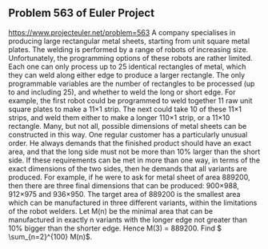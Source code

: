 ## Problem 563 of Euler Project 
https://www.projecteuler.net/problem=563
A company specialises in producing large rectangular metal sheets, starting from unit square metal plates.  The welding is performed by a range of robots of increasing size.  Unfortunately, the programming options of these robots are rather limited.  Each one can only process up to 25 identical rectangles of metal, which they can weld along either edge to produce a larger rectangle.  The only programmable variables are the number of rectangles to be processed (up to and including 25), and whether to weld the long or short edge.
For example, the first robot could be programmed to weld together 11 raw unit square plates to make a 11×1 strip.  The next could take 10 of these 11×1 strips, and weld them either to make a longer 110×1 strip, or a 11×10 rectangle.  Many, but not all, possible dimensions of  metal sheets can be constructed in this way.
One regular customer has a particularly unusual order.  He always demands that the finished product should have an exact area, and that the long side must not be more than 10% larger than the short side.  If these requirements can be met in more than one way, in terms of the exact dimensions of the two sides, then he demands that all variants are produced.  For example, if he were to ask for metal sheet of area 889200, then there are three final dimensions that can be produced: 900×988, 912×975 and 936×950.  The target area of 889200 is the smallest area which can be manufactured in three different variants, within the limitations of the robot welders.
Let M(n) be the minimal area that can be manufactured in exactly n variants with the longer edge not greater than 10% bigger than the shorter edge.  Hence M(3) = 889200.
Find $ \sum_{n=2}^{100} M(n)$.